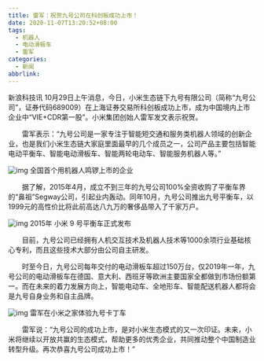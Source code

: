 ```yaml
---
title: 雷军：祝贺九号公司在科创板成功上市！
date: 2020-11-07T13:20:52+08:00
tags:
  - 机器人
  - 电动滑板车
  - 雷军
categories:
  - 新闻
abbrlink:
---
```


新浪科技讯 10月29日上午消息，今日，小米生态链下九号有限公司（简称“九号公司”，证券代码689009）在上海证券交易所科创板成功上市，成为中国境内上市企业中“VIE+CDR第一股”。小米集团创始人雷军发文表示祝贺。

　　雷军表示：“九号公司是一家专注于智能短交通和服务类机器人领域的创新企业，也是我们小米生态链大家庭里面最早的几个成员之一，公司产品主要包括智能电动平衡车、智能电动滑板车、智能两轮电动车、智能服务机器人等。”

![img](https://cdn.jsdelivr.net/gh/yakeing/Documentation@main/Hexo/images/275f-kcaeqzx9989769.jpg)
全国首个用机器人鸣锣上市的企业

　　据了解，2015年4月，成立不到三年的九号公司100%全资收购了平衡车界的“鼻祖”Segway公司，引起业内轰动。同年10月，九号公司推出九号平衡车，以1999元的高性价比将此前高达八九万的奢侈品带入了千家万户。

![img](https://cdn.jsdelivr.net/gh/yakeing/Documentation@main/Hexo/images/d173-kcaeqzx9989896.jpg)
2015年 小米 9 号平衡车正式发布

　　目前，九号公司已经拥有人机交互技术及机器人技术等1000余项行业基础核心专利，而且这些技术大部分由公司自主研发。

　　时至今日，九号公司每年交付的电动滑板车超过150万台，仅2019年一年，九号公司的电动滑板车在德国、意大利、西班牙等欧洲主要国家全都做到市场份额第一。而在未来的着力发展方向上，智能电动车、全地形车、智能配送机器人都将会是九号自身业务和自主品牌。

![img](https://cdn.jsdelivr.net/gh/yakeing/Documentation@main/Hexo/images/a176-kcaeqzx9989994.jpg)
雷军在小米之家体验九号卡丁车

　　雷军说：“九号公司的成功上市，是对小米生态模式的又一次印证。未来，小米将继续以开放共赢的生态模式，帮助更多的优秀企业，共同推动整个中国制造业转型升级。再次恭喜九号公司成功上市！”